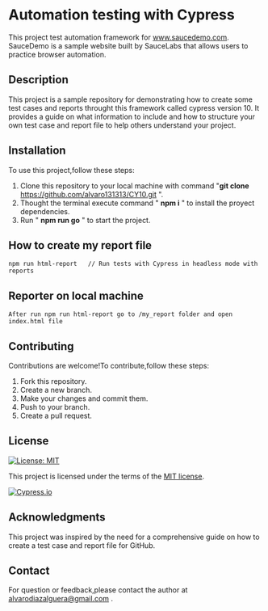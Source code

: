 # Automation testing with Cypress

This project test automation framework for www.saucedemo.com. SauceDemo is a sample website built by SauceLabs that allows users to practice browser automation.

## Description

This project is a sample repository for demonstrating how to create some test cases and reports throught this framework called cypress version 10. It provides a guide on what information to include and how to structure your own test case and report file to help others understand your project. 

## Installation

To use this project,follow these steps:

1. Clone this repository to your local machine with command "**git clone** https://github.com/alvaro131313/CY10.git ".
2. Thought the terminal execute command " **npm i** " to install the proyect dependencies.
3. Run " **npm run go** " to start the project.

## How to create my report file
```
npm run html-report   // Run tests with Cypress in headless mode with reports
```
## Reporter on local machine
```
After run npm run html-report go to /my_report folder and open index.html file
```
## Contributing

Contributions are welcome!To contribute,follow these steps:

1. Fork this repository.
2. Create a new branch.
3. Make your changes and commit them.
4. Push to your branch.
5. Create a pull request.

## License

[![License: MIT](https://img.shields.io/badge/License-MIT-yellow.svg)](https://opensource.org/licenses/MIT)

This project is licensed under the terms of the [MIT license](/LICENSE).

[![Cypress.io](https://img.shields.io/badge/Tested%20with-Cypress-04C38E.svg)](https://www.cypress.io/)

## Acknowledgments

This project was inspired by the need for a comprehensive guide on how to create a test case and report file for GitHub.

## Contact 

For question or feedback,please contact the author at alvarodiazalguera@gmail.com .
